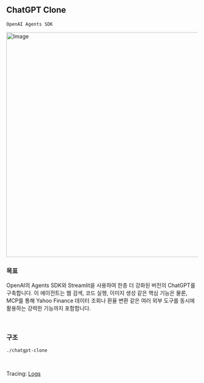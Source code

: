 ## ChatGPT Clone

`OpenAI Agents SDK`

<img width="630" height="588" alt="Image" src="https://github.com/user-attachments/assets/50471de3-4982-46ec-a96e-a504e8d78f4a" />

<br>

### 목표

OpenAI의 Agents SDK와 Streamlit을 사용하여 한층 더 강화된 버전의 ChatGPT를 구축합니다. 이 에이전트는 웹 검색, 코드 실행, 이미지 생성 같은 핵심 기능은 물론, MCP를 통해 Yahoo Finance 데이터 조회나 환율 변환 같은 여러 외부 도구를 동시에 활용하는 강력한 기능까지 포함합니다.

<br>

### 구조

```
./chatgpt-clone
```

<br>

Tracing: [Logs](https://platform.openai.com/logs)
